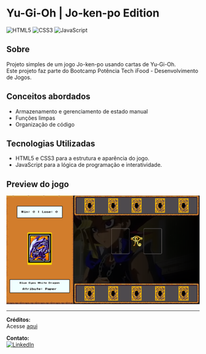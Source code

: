 # Yu-Gi-Oh | Jo-ken-po Edition
![HTML5](https://img.shields.io/badge/HTML5-E34F26?style=for-the-badge&logo=html5&logoColor=white)
![CSS3](https://img.shields.io/badge/CSS3-1572B6?style=for-the-badge&logo=css3&logoColor=white)
![JavaScript](https://img.shields.io/badge/JavaScript-F7DF1E?style=for-the-badge&logo=javascript&logoColor=black)

## Sobre 
Projeto simples de um jogo Jo-ken-po usando cartas de Yu-Gi-Oh.    
Este projeto faz parte do Bootcamp Potência Tech iFood - Desenvolvimento de Jogos.  

## Conceitos abordados
- Armazenamento e gerenciamento de estado manual
- Funções limpas
- Organização de código

## Tecnologias Utilizadas
- HTML5 e CSS3 para a estrutura e aparência do jogo.
- JavaScript para a lógica de programação e interatividade.

## Preview do jogo
![Screenshot](https://github.com/Alan-oliveir/Yu-Gi-Oh_card_game/blob/main/screenshots/screenshoot.png)

___
**Créditos:**   
Acesse [aqui](https://github.com/Alan-oliveir/Yu-Gi-Oh_card_game/blob/main/CREDITS.md)

**Contato:**  
[![LinkedIn](https://img.shields.io/badge/LinkedIn-0077B5?style=for-the-badge&logo=linkedin&logoColor=white)](https://www.linkedin.com/in/alan-ogoncalves)
